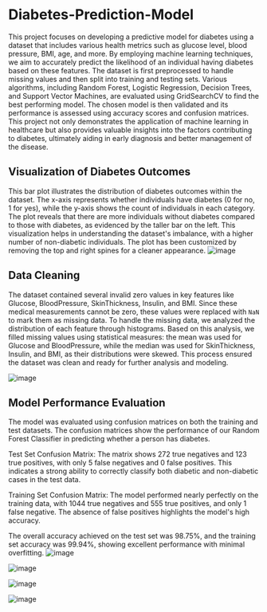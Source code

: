 # Diabetes-Prediction-Model

This project focuses on developing a predictive model for diabetes using a dataset that includes various health metrics such as glucose level, blood pressure, BMI, age, and more. By employing machine learning techniques, we aim to accurately predict the likelihood of an individual having diabetes based on these features. The dataset is first preprocessed to handle missing values and then split into training and testing sets. Various algorithms, including Random Forest, Logistic Regression, Decision Trees, and Support Vector Machines, are evaluated using GridSearchCV to find the best performing model. The chosen model is then validated and its performance is assessed using accuracy scores and confusion matrices. This project not only demonstrates the application of machine learning in healthcare but also provides valuable insights into the factors contributing to diabetes, ultimately aiding in early diagnosis and better management of the disease.

## Visualization of Diabetes Outcomes

This bar plot illustrates the distribution of diabetes outcomes within the dataset. The x-axis represents whether individuals have diabetes (0 for no, 1 for yes), while the y-axis shows the count of individuals in each category. The plot reveals that there are more individuals without diabetes compared to those with diabetes, as evidenced by the taller bar on the left. This visualization helps in understanding the dataset's imbalance, with a higher number of non-diabetic individuals. The plot has been customized by removing the top and right spines for a cleaner appearance.
![image](https://github.com/user-attachments/assets/041fe229-efbb-4cf8-aaec-85b6e0ddace7)

## Data Cleaning 
The dataset contained several invalid zero values in key features like Glucose, BloodPressure, SkinThickness, Insulin, and BMI. Since these medical measurements cannot be zero, these values were replaced with `NaN` to mark them as missing data. To handle the missing data, we analyzed the distribution of each feature through histograms. Based on this analysis, we filled missing values using statistical measures: the mean was used for Glucose and BloodPressure, while the median was used for SkinThickness, Insulin, and BMI, as their distributions were skewed. This process ensured the dataset was clean and ready for further analysis and modeling.


![image](https://github.com/user-attachments/assets/01243ae1-5451-47f2-93ee-7519c98411a0)

## Model Performance Evaluation

The model was evaluated using confusion matrices on both the training and test datasets. The confusion matrices show the performance of our Random Forest Classifier in predicting whether a person has diabetes.

Test Set Confusion Matrix:
The matrix shows 272 true negatives and 123 true positives, with only 5 false negatives and 0 false positives. This indicates a strong ability to correctly classify both diabetic and non-diabetic cases in the test data.

Training Set Confusion Matrix:
The model performed nearly perfectly on the training data, with 1044 true negatives and 555 true positives, and only 1 false negative. The absence of false positives highlights the model's high accuracy.

The overall accuracy achieved on the test set was 98.75%, and the training set accuracy was 99.94%, showing excellent performance with minimal overfitting.
![image](https://github.com/user-attachments/assets/d8d4aab7-9e93-4d38-a043-13070591ab55)

![image](https://github.com/user-attachments/assets/22f9a12d-782d-405c-a6bb-2ad4566f2262)


![image](https://github.com/user-attachments/assets/a6f72e2f-588e-43e4-8de9-7def32daab64)

![image](https://github.com/user-attachments/assets/9b8272fe-a66d-402c-9a13-b8c7cb44e364)





